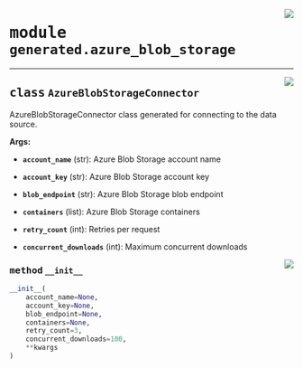 <!-- markdownlint-disable -->

<a href="../../package/generated/azure_blob_storage.py#L0"><img align="right" style="float:right;" src="https://img.shields.io/badge/-source-cccccc?style=flat-square"></a>

# <kbd>module</kbd> `generated.azure_blob_storage`






---

<a href="../../package/generated/azure_blob_storage.py#L16"><img align="right" style="float:right;" src="https://img.shields.io/badge/-source-cccccc?style=flat-square"></a>

## <kbd>class</kbd> `AzureBlobStorageConnector`
AzureBlobStorageConnector class generated for connecting to the data source. 



**Args:**
 


 - <b>`account_name`</b> (str):  Azure Blob Storage account name 


 - <b>`account_key`</b> (str):  Azure Blob Storage account key 


 - <b>`blob_endpoint`</b> (str):  Azure Blob Storage blob endpoint 


 - <b>`containers`</b> (list):  Azure Blob Storage containers 


 - <b>`retry_count`</b> (int):  Retries per request 


 - <b>`concurrent_downloads`</b> (int):  Maximum concurrent downloads 

<a href="../../package/generated/azure_blob_storage.py#L36"><img align="right" style="float:right;" src="https://img.shields.io/badge/-source-cccccc?style=flat-square"></a>

### <kbd>method</kbd> `__init__`

```python
__init__(
    account_name=None,
    account_key=None,
    blob_endpoint=None,
    containers=None,
    retry_count=3,
    concurrent_downloads=100,
    **kwargs
)
```









